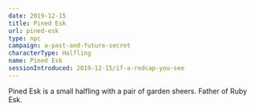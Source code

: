 ```yaml
---
date: 2019-12-15
title: Pined Esk
url: pined-esk
type: npc
campaign: a-past-and-future-secret
characterType: Halfling
name: Pined Esk
sessionIntroduced: 2019-12-15/if-a-redcap-you-see
---
```


Pined Esk is a small halfling with a pair of garden sheers. Father of Ruby Esk.
